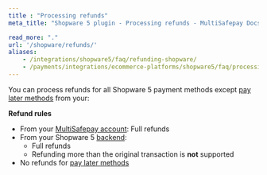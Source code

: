 ```yaml
---
title : "Processing refunds"
meta_title: "Shopware 5 plugin - Processing refunds - MultiSafepay Docs"

read_more: "."
url: '/shopware/refunds/'
aliases: 
    - /integrations/shopware5/faq/refunding-shopware/
    - /payments/integrations/ecommerce-platforms/shopware5/faq/processing-refunds/
---
```

You can process refunds for all Shopware 5 payment methods except [pay later methods](/payments/methods/billing-suite) from your:

**Refund rules**  

- From your [MultiSafepay account](/account/multisafepay-account/processing-refunds/): Full refunds 
- From your Shopware 5 [backend](/glossaries/multisafepay-glossary/#backend):  
    - Full refunds 
    - Refunding more than the original transaction is **not** supported
- No refunds for [pay later methods](/payment-methods/billing-suite)


